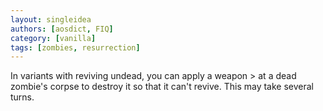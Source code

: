 ```yaml
---
layout: singleidea
authors: [aosdict, FIQ]
category: [vanilla]
tags: [zombies, resurrection]
---
```

In variants with reviving undead, you can apply a weapon > at a dead zombie's corpse to destroy it so that it can't revive. This may take several turns.
